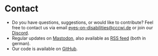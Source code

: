 # Contact

- Do you have questions, suggestions, or would like to contribute? Feel free to contact us via email [eyes-on-disabilities@cccwi.de](mailto:eyes-on-disabilities@cccwi.de) or join our [Discord](https://discord.gg/V8G4vu78va).
- Regular updates on [Mastodon](https://cccwi.social/@eyes_on_disabilities), also available as [RSS feed](https://cccwi.social/@eyes_on_disabilities.rss) (both in german).
- Our code is available on [GitHub](https://github.com/eyes-on-disabilities).
